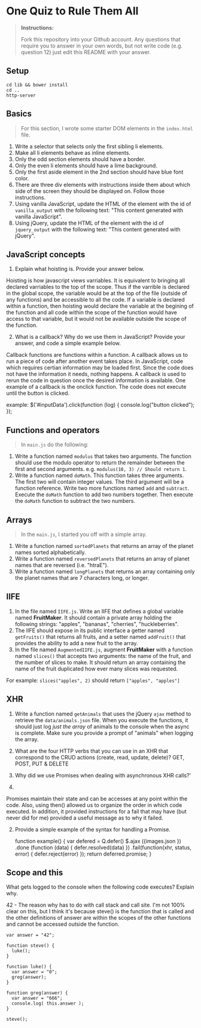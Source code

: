 # One Quiz to Rule Them All

> **Instructions:**
>
> Fork this repository into your Github account. Any questions that require you to answer in your own words, but not write code (e.g. question 12) just edit this README with your answer.

## Setup

```
cd lib && bower install
cd ..
http-server
```

## Basics

> For this section, I wrote some starter DOM elements in the `index.html` file.

1. Write a selector that selects only the first sibling li elements.
2. Make all li elements behave as inline elements.
3. Only the odd section elements should have a border.
4. Only the even li elements should have a lime background.
5. Only the first aside element in the 2nd section should have blue font color.
6. There are three div elements with instructions inside them about which side of the screen they should be displayed on. Follow those instructions.
7. Using vanilla JavaScript, update the HTML of the element with the id of `vanilla_output` with the following text: "This content generated with vanilla JavaScript".
8. Using jQuery, update the HTML of the element with the id of `jquery_output` with the following text: "This content generated with jQuery".

## JavaScript concepts
1. Explain what hoisting is. Provide your answer below.

Hoisting is how javascript views varriables.  It is equivalent to bringing all declared varriables to the top of the scope.  Thus if the varrible is declared in the global scope, the variable would be at the top of the   file (outside of any functions) and be accessible to all the code.  If a variable is declared within a function, then hoisting would declare the variable at the begining of the function and all code within the scope of the function would have access to that variable, but it would not be available outside the scope of the function.
     
2. What is a callback? Why do we use them in JavaScript? Provide your answer, and code a simple example below.

Callback functions are functions within a function. A callback allows us to run a piece of code after another event takes place.  In JavaScript, code which requires certian information may be loaded first.  Since the code does not have the information it needs, nothing happens.  A callback is used to rerun the code in question once the desired information is available.   One example of a callback is the onclick function. The code does not execute until the button is clicked.
  
  example: 
      $('#inputData').click(function (log) {
        console.log("button clicked");
      });
  

## Functions and operators

> In `main.js` do the following:

1. Write a function named `modulus` that takes two arguments. The function should use the modulo operator to return the remainder between the first and second arguments.  e.g. `modulus(10, 3) // Should return 1`.
1. Write a function named `doMath`. This function takes three arguments.  The first two will contain integer values. The third argument will be a function reference. Write two more functions named `add` and `subtract`. Execute the `doMath` function to add two numbers together. Then execute the `doMath` function to subtract the two numbers.

## Arrays

> In the `main.js`, I started you off with a simple array.

1. Write a function named `sortedPlanets` that returns an array of the planet names sorted alphabetically.
1. Write a function named `reversedPlanets` that returns an array of planet names that are reversed (i.e. "htraE").
1. Write a function named `longPlanets` that returns an array containing only the planet names that are 7 characters long, or longer.

## IIFE

1. In the file named `IIFE.js`. Write an IIFE that defines a global variable named **FruitMaker**. It should contain a private array holding the following strings: "apples", "bananas", "cherries", "huckleberries".
1. The IIFE should expose in its public interface a getter named `getFruits()` that returns all fruits, and a setter named `addFruit()` that provides the ability to add a new fruit to the array.
1. In the file named `AugmentedIIFE.js`, augment **FruitMaker** with a function named `slices()` that accepts two arguments: the name of the fruit, and the number of slices to make. It should return an array containing the name of the fruit duplicated how ever many slices was requested.

  For example: `slices("apples", 2)` should return `["apples", "apples"]`

## XHR

1. Write a function named `getAnimals` that uses the jQuery `ajax` method to retrieve the `data/animals.json` file. When you execute the functions, it should just log *just the array* of animals to the console when the async is complete. Make sure you provide a prompt of "animals" when logging the array.
1. What are the four HTTP verbs that you can use in an XHR that correspond to the CRUD actions (create, read, update, delete)?
  GET, POST, PUT & DELETE

1. Why did we use Promises when dealing with asynchronous XHR calls?'
2. 
  Promises maintain their state and can be accesses at any point within the code.  Also, using then() allowed us to organize the order in which code executed.  In addition, it provided instructions for a fail that may have (but never did for me) provided a useful message as to why it failed.

2. Provide a simple example of the syntax for handling a Promise.
  
    function example() {
        var defered = Q.defer()
        $.ajax ({images.json })
        .done (function (data) {
          defer.resolved(data)
        })
        .fail(function(xhr, status, error) {
          defer.reject(error)
        });
        return deferred.promise;
     }

## Scope and this

What gets logged to the console when the following code executes? Explain why.

42 - The reason why has to do with call stack and call site.  I'm not 100% clear on this, but I think it's because steve() is the function that is called and the other definitions of answer are within the scopes of the other functions and cannot be accessed outside the function.

```
var answer = "42";

function steve() {
  luke();
}

function luke() {
  var answer = "0";
  greg(answer);
}

function greg(answer) {
  var answer = "666";
  console.log( this.answer );
}

steve();
```

